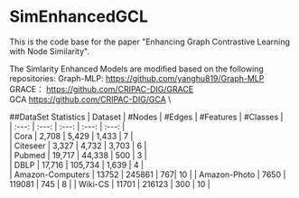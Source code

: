 # SimEnhancedGCL
This is the code base for the paper "Enhancing Graph Contrastive Learning with Node Similarity".

The Simlarity Enhanced Models are modified based on the following  repositories:
Graph-MLP: https://github.com/yanghu819/Graph-MLP \
GRACE： https://github.com/CRIPAC-DIG/GRACE \
GCA https://github.com/CRIPAC-DIG/GCA \

##DataSet Statistics
| Dataset  | #Nodes | #Edges | #Features | #Classes |		
| :---: | :---: | :---: | :---: | :---: |		
| Cora  | 2,708 | 5,429 | 1,433 | 7 |		
| Citeseer  | 3,327 | 4,732 | 3,703 | 6 |		
| Pubmed  | 19,717 | 44,338 | 500 | 3 |		
| DBLP  | 17,716 | 105,734 | 1,639 | 4 |		
| Amazon-Computers  | 13752 | 245861 | 767| 10 | 
| Amazon-Photo | 7650 | 119081 | 745 | 8 | 
| Wiki-CS  | 11701 | 216123 | 300 | 10 |
